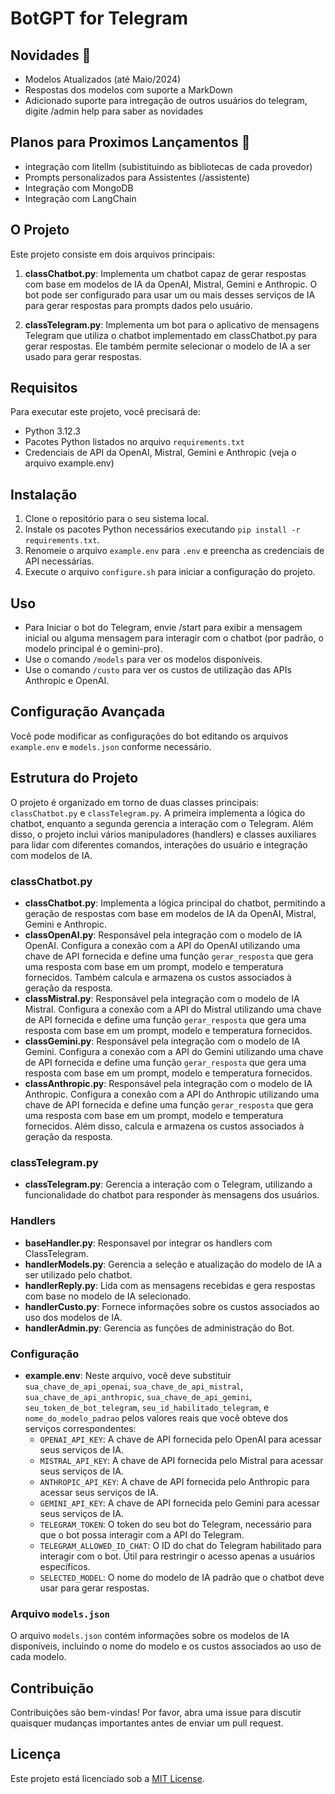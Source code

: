 # BotGPT for Telegram

## Novidades 🎉
- Modelos Atualizados (até Maio/2024)
- Respostas dos modelos com suporte a MarkDown
- Adicionado suporte para intregação de outros usuários do telegram, digite /admin help para saber as novidades

## Planos para Proximos Lançamentos 🚀
- integração com litellm (subistituindo as bibliotecas de cada provedor)
- Prompts personalizados para Assistentes (/assistente)
- Integração com MongoDB
- Integração com LangChain

## O Projeto
Este projeto consiste em dois arquivos principais:

1. **classChatbot.py**: Implementa um chatbot capaz de gerar respostas com base em modelos de IA da OpenAI, Mistral, Gemini e Anthropic. O bot pode ser configurado para usar um ou mais desses serviços de IA para gerar respostas para prompts dados pelo usuário.

2. **classTelegram.py**: Implementa um bot para o aplicativo de mensagens Telegram que utiliza o chatbot implementado em classChatbot.py para gerar respostas. Ele também permite selecionar o modelo de IA a ser usado para gerar respostas.

## Requisitos

Para executar este projeto, você precisará de:

- Python 3.12.3
- Pacotes Python listados no arquivo `requirements.txt`
- Credenciais de API da OpenAI, Mistral, Gemini e Anthropic (veja o arquivo example.env)

## Instalação

1. Clone o repositório para o seu sistema local.
2. Instale os pacotes Python necessários executando `pip install -r requirements.txt`.
3. Renomeie o arquivo `example.env` para `.env` e preencha as credenciais de API necessárias.
4. Execute o arquivo `configure.sh` para iniciar a configuração do projeto.

## Uso

- Para Iniciar o bot do Telegram, envie /start para exibir a mensagem inicial ou alguma mensagem para interagir com o chatbot (por padrão, o modelo principal é o gemini-pro).
- Use o comando `/models` para ver os modelos disponíveis.
- Use o comando `/custo` para ver os custos de utilização das APIs Anthropic e OpenAI.

## Configuração Avançada

Você pode modificar as configurações do bot editando os arquivos `example.env` e `models.json` conforme necessário.

## Estrutura do Projeto

O projeto é organizado em torno de duas classes principais: `classChatbot.py` e `classTelegram.py`. A primeira implementa a lógica do chatbot, enquanto a segunda gerencia a interação com o Telegram. Além disso, o projeto inclui vários manipuladores (handlers) e classes auxiliares para lidar com diferentes comandos, interações do usuário e integração com modelos de IA.

### classChatbot.py

- **classChatbot.py**: Implementa a lógica principal do chatbot, permitindo a geração de respostas com base em modelos de IA da OpenAI, Mistral, Gemini e Anthropic.
- **classOpenAI.py**: Responsável pela integração com o modelo de IA OpenAI. Configura a conexão com a API do OpenAI utilizando uma chave de API fornecida e define uma função `gerar_resposta` que gera uma resposta com base em um prompt, modelo e temperatura fornecidos. Também calcula e armazena os custos associados à geração da resposta.
- **classMistral.py**: Responsável pela integração com o modelo de IA Mistral. Configura a conexão com a API do Mistral utilizando uma chave de API fornecida e define uma função `gerar_resposta` que gera uma resposta com base em um prompt, modelo e temperatura fornecidos.
- **classGemini.py**: Responsável pela integração com o modelo de IA Gemini. Configura a conexão com a API do Gemini utilizando uma chave de API fornecida e define uma função `gerar_resposta` que gera uma resposta com base em um prompt, modelo e temperatura fornecidos.
- **classAnthropic.py**: Responsável pela integração com o modelo de IA Anthropic. Configura a conexão com a API do Anthropic utilizando uma chave de API fornecida e define uma função `gerar_resposta` que gera uma resposta com base em um prompt, modelo e temperatura fornecidos. Além disso, calcula e armazena os custos associados à geração da resposta.

### classTelegram.py

- **classTelegram.py**: Gerencia a interação com o Telegram, utilizando a funcionalidade do chatbot para responder às mensagens dos usuários.

### Handlers

- **baseHandler.py**: Responsavel por integrar os handlers com ClassTelegram.
- **handlerModels.py**: Gerencia a seleção e atualização do modelo de IA a ser utilizado pelo chatbot.
- **handlerReply.py**: Lida com as mensagens recebidas e gera respostas com base no modelo de IA selecionado.
- **handlerCusto.py**: Fornece informações sobre os custos associados ao uso dos modelos de IA.
- **handlerAdmin.py**: Gerencia as funções de administração do Bot.

### Configuração

- **example.env**: Neste arquivo, você deve substituir `sua_chave_de_api_openai`, `sua_chave_de_api_mistral`, `sua_chave_de_api_anthropic`, `sua_chave_de_api_gemini`, `seu_token_de_bot_telegram`, `seu_id_habilitado_telegram`, e `nome_do_modelo_padrao` pelos valores reais que você obteve dos serviços correspondentes:
  - `OPENAI_API_KEY`: A chave de API fornecida pelo OpenAI para acessar seus serviços de IA.
  - `MISTRAL_API_KEY`: A chave de API fornecida pelo Mistral para acessar seus serviços de IA.
  - `ANTHROPIC_API_KEY`: A chave de API fornecida pelo Anthropic para acessar seus serviços de IA.
  - `GEMINI_API_KEY`: A chave de API fornecida pelo Gemini para acessar seus serviços de IA.
  - `TELEGRAM_TOKEN`: O token do seu bot do Telegram, necessário para que o bot possa interagir com a API do Telegram.
  - `TELEGRAM_ALLOWED_ID_CHAT`: O ID do chat do Telegram habilitado para interagir com o bot. Útil para restringir o acesso apenas a usuários específicos.
  - `SELECTED_MODEL`: O nome do modelo de IA padrão que o chatbot deve usar para gerar respostas.

### Arquivo `models.json`

O arquivo `models.json` contém informações sobre os modelos de IA disponíveis, incluindo o nome do modelo e os custos associados ao uso de cada modelo.

## Contribuição

Contribuições são bem-vindas! Por favor, abra uma issue para discutir quaisquer mudanças importantes antes de enviar um pull request.

## Licença

Este projeto está licenciado sob a [MIT License](https://opensource.org/licenses/MIT).